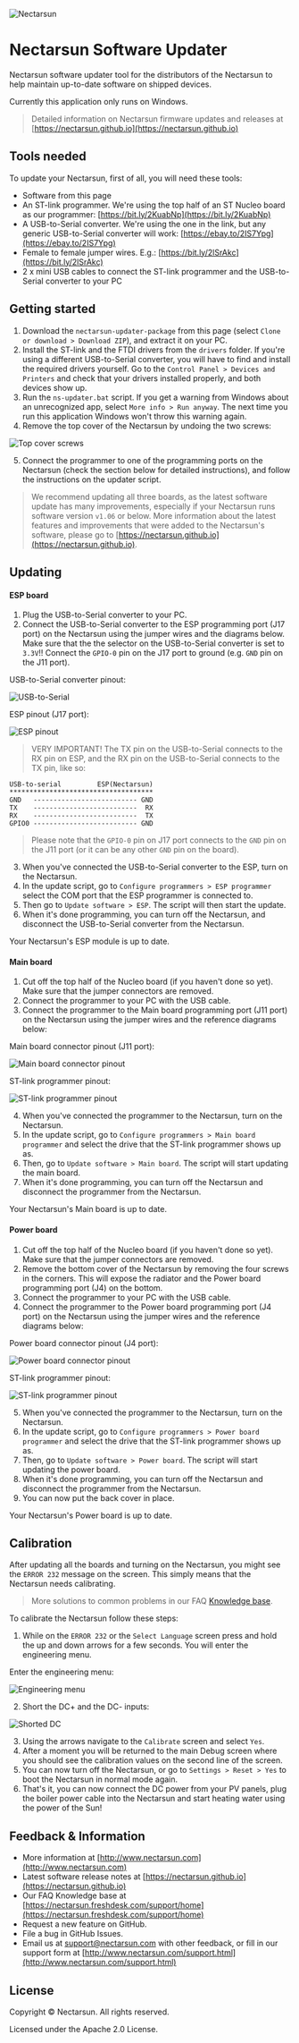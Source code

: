 ![Nectarsun][nectarsun]
# Nectarsun Software Updater
Nectarsun software updater tool for the distributors of the Nectarsun to help maintain up-to-date software on shipped devices. 

Currently this application only runs on Windows.

>Detailed information on Nectarsun firmware updates and releases at [https://nectarsun.github.io](https://nectarsun.github.io)

## Tools needed
To update your Nectarsun, first of all, you will need these tools:
- Software from this page
- An ST-link programmer. We're using the top half of an ST Nucleo board as our programmer: [https://bit.ly/2KuabNp](https://bit.ly/2KuabNp)
- A USB-to-Serial converter. We're using the one in the link, but any generic USB-to-Serial converter will work: [https://ebay.to/2IS7Ypg](https://ebay.to/2IS7Ypg)
- Female to female jumper wires. E.g.: [https://bit.ly/2lSrAkc](https://bit.ly/2lSrAkc)
- 2 x mini USB cables to connect the ST-link programmer and the USB-to-Serial converter to your PC

## Getting started
1. Download the `nectarsun-updater-package` from this page (select `Clone or download > Download ZIP`), and extract it on your PC.
2. Install the ST-link and the FTDI drivers from the `drivers` folder. If you're using a different USB-to-Serial converter, you will have to find and install the required drivers yourself. Go to the `Control Panel > Devices and Printers` and check that your drivers installed properly, and both devices show up.
3. Run the `ns-updater.bat` script. If you get a warning from Windows about an unrecognized app, select `More info > Run anyway`. The next time you run this application Windows won't throw this warning again.
4. Remove the top cover of the Nectarsun by undoing the two screws:

![Top cover screws][top-cover-screws]

5. Connect the programmer to one of the programming ports on the Nectarsun (check the section below for detailed instructions), and follow the instructions on the updater script.

>We recommend updating all three boards, as the latest software update has many improvements, especially if your Nectarsun runs software version `v1.06` or below. More information about the latest features and improvements that were added to the Nectarsun's software, please go to [https://nectarsun.github.io](https://nectarsun.github.io).

## Updating
#### ESP board
1. Plug the USB-to-Serial converter to your PC.
2. Connect the USB-to-Serial converter to the ESP programming port (J17 port) on the Nectarsun using the jumper wires and the diagrams below. Make sure that the the selector on the USB-to-Serial converter is set to `3.3V`!! Connect the `GPIO-0` pin on the J17 port to ground (e.g. `GND` pin on the J11 port).

USB-to-Serial converter pinout:

![USB-to-Serial][usb-to-serial-pinout]

ESP pinout (J17 port):

![ESP pinout][esp-pinout]

>VERY IMPORTANT! The TX pin on the USB-to-Serial connects to the RX pin on ESP, and the RX pin on the USB-to-Serial connects to the TX pin, like so:

```
USB-to-serial         ESP(Nectarsun)
************************************
GND   -------------------------- GND
TX    --------------------------  RX
RX    --------------------------  TX
GPIO0 -------------------------- GND
```

>Please note that the `GPIO-0` pin on J17 port connects to the `GND` pin on the J11 port (or it can be any other `GND` pin on the board).

3. When you've connected the USB-to-Serial converter to the ESP, turn on the Nectarsun.
4. In the update script, go to `Configure programmers > ESP programmer` select the COM port that the ESP programmer is connected to.
5. Then go to `Update software > ESP`. The script will then start the update.
6. When it's done programming, you can turn off the Nectarsun, and disconnect the USB-to-Serial converter from the Nectarsun.

Your Nectarsun's ESP module is up to date.

#### Main board
1. Cut off the top half of the Nucleo board (if you haven't done so yet). Make sure that the jumper connectors are removed.
2. Connect the programmer to your PC with the USB cable.
3. Connect the programmer to the Main board programming port (J11 port) on the Nectarsun using the jumper wires and the reference diagrams below:

Main board connector pinout (J11 port):

![Main board connector pinout][main-port-pinout]

ST-link programmer pinout:

![ST-link programmer pinout][st-link-pinout]

4. When you've connected the programmer to the Nectarsun, turn on the Nectarsun.
5. In the update script, go to `Configure programmers > Main board programmer` and select the drive that the ST-link programmer shows up as.
6. Then, go to `Update software > Main board`. The script will start updating the main board.
7. When it's done programming, you can turn off the Nectarsun and disconnect the programmer from the Nectarsun.

Your Nectarsun's Main board is up to date.

#### Power board
1. Cut off the top half of the Nucleo board (if you haven't done so yet). Make sure that the jumper connectors are removed.
2. Remove the bottom cover of the Nectarsun by removing the four screws in the corners. This will expose the radiator and the Power board programming port (J4) on the bottom.
3. Connect the programmer to your PC with the USB cable.
4. Connect the programmer to the Power board programming port (J4 port) on the Nectarsun using the jumper wires and the reference diagrams below:

Power board connector pinout (J4 port):

![Power board connector pinout][power-port-pinout]

ST-link programmer pinout:

![ST-link programmer pinout][st-link-pinout]

5. When you've connected the programmer to the Nectarsun, turn on the Nectarsun.
6. In the update script, go to `Configure programmers > Power board programmer` and select the drive that the ST-link programmer shows up as.
7. Then, go to `Update software > Power board`. The script will start updating the power board.
8. When it's done programming, you can turn off the Nectarsun and disconnect the programmer from the Nectarsun.
9. You can now put the back cover in place.

Your Nectarsun's Power board is up to date.

## Calibration
After updating all the boards and turning on the Nectarsun, you might see the `ERROR 232` message on the screen. This simply means that the Nectarsun needs calibrating.

>More solutions to common problems in our FAQ [Knowledge base](https://nectarsun.freshdesk.com/support/home).

To calibrate the Nectarsun follow these steps:
1. While on the `ERROR 232` or the `Select Language` screen press and hold the up and down arrows for a few seconds. You will enter the engineering menu.

Enter the engineering menu:

![Engineering menu][engineering-menu]

2. Short the DC+ and the DC- inputs:

![Shorted DC][shorted-dc]

3. Using the arrows navigate to the `Calibrate` screen and select `Yes`.
4. After a moment you will be returned to the main Debug screen where you should see the calibration values on the second line of the screen.
5. You can now turn off the Nectarsun, or go to `Settings > Reset > Yes` to boot the Nectarsun in normal mode again.
6. That's it, you can now connect the DC power from your PV panels, plug the boiler power cable into the Nectarsun and start heating water using the power of the Sun!

## Feedback & Information
- More information at [http://www.nectarsun.com](http://www.nectarsun.com)
- Latest software release notes at [https://nectarsun.github.io](https://nectarsun.github.io)
- Our FAQ Knowledge base at [https://nectarsun.freshdesk.com/support/home](https://nectarsun.freshdesk.com/support/home)
- Request a new feature on GitHub.
- File a bug in GitHub Issues.
- Email us at [support@nectarsun.com](mailto:support@nectarsun.com) with other feedback, or fill in our support form at [http://www.nectarsun.com/support.html](http://www.nectarsun.com/support.html)

## License
Copyright &copy; Nectarsun. All rights reserved.

Licensed under the Apache 2.0 License.

[top-cover-screws]: https://github.com/NectarSun/nectarsun-update-package/raw/master/img/ns-1.png "Top cover screws"
[engineering-menu]: https://github.com/NectarSun/nectarsun-update-package/raw/master/img/ns-2.png "Engineering menu"
[esp-pinout]: https://github.com/NectarSun/nectarsun-update-package/raw/master/img/ns-3.png "ESP pinout"
[main-port-pinout]: https://github.com/NectarSun/nectarsun-update-package/raw/master/img/ns-4.png "Main board pinout"
[usb-to-serial-pinout]: https://github.com/NectarSun/nectarsun-update-package/raw/master/img/ns-5.png "USB-to-Serial pinout"
[st-link-pinout]: https://github.com/NectarSun/nectarsun-update-package/raw/master/img/ns-6.png "ST-link pinout"
[power-port-pinout]: https://github.com/NectarSun/nectarsun-update-package/raw/master/img/ns-7.png "Power board pinout"
[shorted-dc]: https://github.com/NectarSun/nectarsun-update-package/raw/master/img/ns-8.jpg "Shorted DC"
[nectarsun]: http://nectarsun.com/img/nectar-logo-3.svg "Nectarsun"
